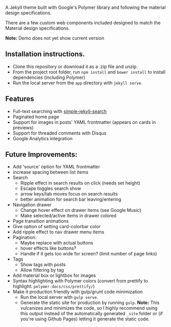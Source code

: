 A Jekyll theme built with Google's Polymer library and following the material design specifications.

There are a few custom web components included designed to match the Material design specifications.

**Note:** Demo does not yet show current version

## Installation instructions.

- Clone this repository or download it as a .zip file and unzip.
- From the project root folder, run `npm install` and `bower install` to install dependencies (including Polymer)
- Run the local server from the `app` directory with `jekyll serve`.

## Features

- Full-text searching with [simple-jekyll-search](https://github.com/christian-fei/Simple-Jekyll-Search)
- Paginated home page
- Support for images in posts' YAML frontmatter (appears on cards in previews)
- Support for threaded comments with Disqus
- Google Analytics integration

## Future Improvements:

- Add 'source' option for YAML frontmatter
- increase spacing between list items
- Search
    - Ripple effect in search results on click (needs set height)
    - Escape toggles search show
    - arrow keys/tab moves focus on search results
    - better animation for search bar leaving/entering
- Navigation drawer
    - Change hover effect on drawer items (see Google Music)
    - Make selected/active items in drawer colored
- Page transition animations
- Give option of setting card-colorbar color
- Add ripple effect to nav drawer menu items
- Pagination:
    - Maybe replace with actual buttons
    - hover effects like buttons?
    - Handle if it gets too wide for screen? (limit number of page links)
- Tags
    - Show tags with posts
    - Allow filtering by tag
- Add material box or lightbox for images
- Syntax highlighting with Polymer colors (convert from prettify to highlight: `polymer-docs/css/prettify/`)
- Make it production friendly with gulp/grunt code minimization
    - Run the local server with `gulp serve`.
    - Generate the static site for production by running `gulp`.
      **Note:** This vulcanizes and minimizes the code, so I highly recommend using this output instead of the automatically generated `_site` folder or (if you're using Github Pages) letting it generate the static code.

